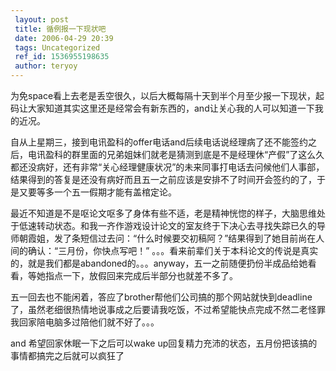 ```yaml
---
 layout: post
 title: 循例报一下现状吧
 date: 2006-04-29 20:39
 tags: Uncategorized
 ref_id: 1536955198635
 author: teryoy
---
```

为免space看上去老是丢空很久，以后大概每隔十天到半个月至少报一下现状，起码让大家知道其实这里还是经常会有新东西的，and让关心我的人可以知道一下我的近况。

自从上星期三，接到电讯盈科的offer电话and后续电话说经理病了还不能签约之后，电讯盈科的群里面的兄弟姐妹们就老是猜测到底是不是经理休“产假”了这么久都还没病好，还有非常“关心经理健康状况”的未来同事打电话去问候他们人事部，结果得到的答复是还没有病好而且五一之前应该是安排不了时间开会签约的了，于是又要等多一个五一假期才能有盖棺定论。

最近不知道是不是呕论文呕多了身体有些不适，老是精神恍惚的样子，大脑思维处于低速转动状态。和我一齐作游戏设计论文的室友终于下决心去寻找失踪已久的导师朝霞姐，发了条短信过去问：“什么时候要交初稿阿？”结果得到了她目前尚在人间的确认：“三月份，你快点写吧！”
。。。看来前辈们关于本科论文的传说是真实的，就是我们都是abandoned的。。。anyway，五一之前随便扔份半成品给她看看，等她指点一下，放假回来完成后半部分也就差不多了。

五一回去也不能闲着，答应了brother帮他们公司搞的那个网站就快到deadline了，虽然老细很热情地说事成之后要请我吃饭，不过希望能快点完成不然二老怪罪我回家陪电脑多过陪他们就不好了。。。

and 希望回家休眠一下之后可以wake up回复精力充沛的状态，五月份把该搞的事情都搞完之后就可以疯狂了

